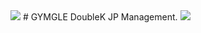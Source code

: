 <img src="https://capsule-render.vercel.app/api?type=waving&color=BDBDC8&height=150&section=header" />
# GYMGLE
DoubleK JP Management.
<img src="https://capsule-render.vercel.app/api?type=waving&color=BDBDC8&height=150&section=footer" />


